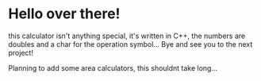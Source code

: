 # Hello over there!
this calculator isn't anything special, it's written in C++, the numbers are doubles and a char for the operation symbol...
Bye and see you to the next project!

Planning to add some area calculators, this shouldnt take long...
